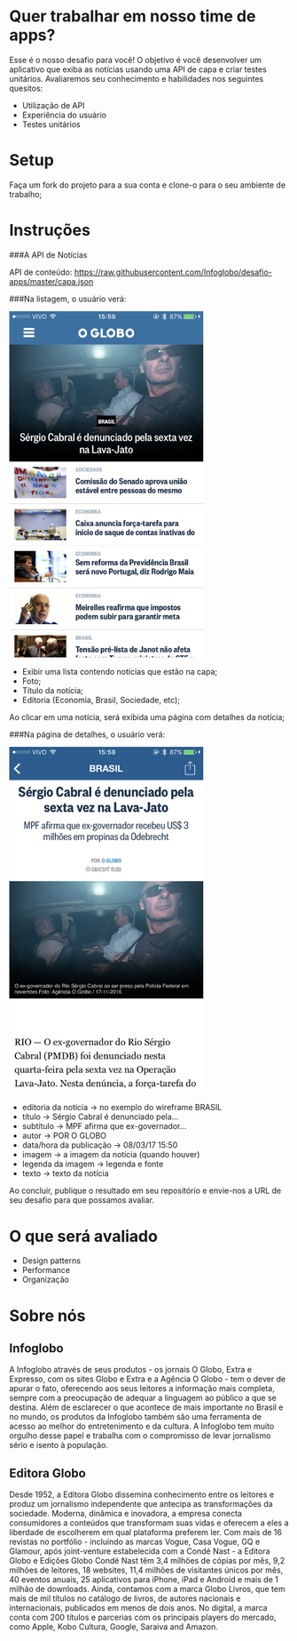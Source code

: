 # Quer trabalhar em nosso time de apps? 

Esse é o nosso desafio para você!
O objetivo é você desenvolver um aplicativo que exiba as notícias usando uma API de capa e criar testes unitários. Avaliaremos seu conhecimento e habilidades nos seguintes quesitos:

* Utilização de API
* Experiência do usuário
* Testes unitários

# Setup

Faça um fork do projeto para a sua conta e clone-o para o seu ambiente de trabalho;

# Instruções

###A API de Notícias

API de conteúdo: https://raw.githubusercontent.com/Infoglobo/desafio-apps/master/capa.json

###Na listagem, o usuário verá:

<p align="left">
  <img src="wireframes/image1.PNG" width="350"/>
</p>

- Exibir uma lista contendo notícias que estão na capa;
- Foto;
- Título da notícia;
- Editoria (Economia, Brasil, Sociedade, etc);

Ao clicar em uma notícia, será exibida uma página com detalhes da notícia;

###Na página de detalhes, o usuário verá:

<p align="left">
  <img src="wireframes/image2.PNG" width="350"/>
</p>

- editoria da notícia -> no exemplo do wireframe BRASIL
- título -> Sérgio Cabral é denunciado pela...
- subtítulo -> MPF afirma que ex-governador...
- autor -> POR O GLOBO
- data/hora da publicação -> 08/03/17 15:50
- imagem -> a imagem da notícia (quando houver)
- legenda da imagem -> legenda e fonte
- texto -> texto da notícia

Ao concluir, publique o resultado em seu repositório e envie-nos a URL de seu desafio para que possamos avaliar.

# O que será avaliado

* Design patterns
* Performance
* Organização

# Sobre nós

## Infoglobo
A Infoglobo através de seus produtos - os jornais O Globo, Extra e Expresso, com os sites Globo e Extra e a Agência O Globo - tem o dever de apurar o fato, oferecendo aos seus leitores a informação mais completa, sempre com a preocupação de adequar a linguagem ao público a que se destina. Além de esclarecer o que acontece de mais importante no Brasil e no mundo, os produtos da Infoglobo também são uma ferramenta de acesso ao melhor do entretenimento e da cultura. A Infoglobo tem muito orgulho desse papel e trabalha com o compromisso de levar jornalismo sério e isento à população.

## Editora Globo
Desde 1952, a Editora Globo dissemina conhecimento entre os leitores e produz um jornalismo independente que antecipa as transformações da sociedade. Moderna, dinâmica e inovadora, a empresa conecta consumidores a conteúdos que transformam suas vidas e oferecem a eles a liberdade de escolherem em qual plataforma preferem ler. Com mais de 16 revistas no portfólio - incluindo as marcas Vogue, Casa Vogue, GQ e Glamour, após joint-venture estabelecida com a Condé Nast - a Editora Globo e Edições Globo Condé Nast têm 3,4 milhões de cópias por mês, 9,2 milhões de leitores, 18 websites, 11,4 milhões de visitantes únicos por mês, 40 eventos anuais, 25 aplicativos para iPhone, iPad e Android e mais de 1 milhão de downloads. Ainda, contamos com a marca Globo Livros, que tem mais de mil títulos no catálogo de livros, de autores nacionais e internacionais, publicados em menos de dois anos. No digital, a marca conta com 200 títulos e parcerias com os principais players do mercado, como Apple, Kobo Cultura, Google, Saraiva and Amazon.
